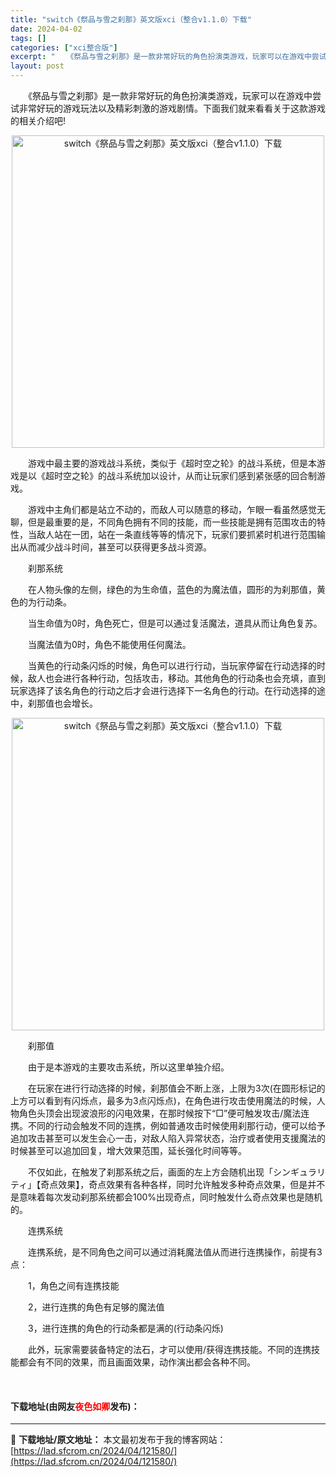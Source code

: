 ```yaml
---
title: "switch《祭品与雪之刹那》英文版xci（整合v1.1.0）下载"
date: 2024-04-02
tags: []
categories: ["xci整合版"]
excerpt: "　　《祭品与雪之刹那》是一款非常好玩的角色扮演类游戏，玩家可以在游戏中尝试非常好玩的游戏玩法以及精彩刺激的游戏剧情。下面我们就来看看关于这款游戏的相关介绍吧! 　　游戏中最主要的游戏战斗系统，类似于《超时空之轮》的战斗系统，但是本游戏是以《超时空之轮》的战斗系统加以设计，从而让玩家们感到紧张感的回合&hellip;"
layout: post
---
```


 <p>　　《祭品与雪之刹那》是一款非常好玩的角色扮演类游戏，玩家可以在游戏中尝试非常好玩的游戏玩法以及精彩刺激的游戏剧情。下面我们就来看看关于这款游戏的相关介绍吧!</p> <p align="center"><img align="" border="0" src="https://lad.sfcrom.cn/wp-content/uploads/2024/04/20240402_660bdee7f2c2d.webp" width="500" alt="switch《祭品与雪之刹那》英文版xci（整合v1.1.0）下载" /></p> <p>　　游戏中最主要的游戏战斗系统，类似于《超时空之轮》的战斗系统，但是本游戏是以《超时空之轮》的战斗系统加以设计，从而让玩家们感到紧张感的回合制游戏。</p> <p>　　游戏中主角们都是站立不动的，而敌人可以随意的移动，乍眼一看虽然感觉无聊，但是最重要的是，不同角色拥有不同的技能，而一些技能是拥有范围攻击的特性，当敌人站在一团，站在一条直线等等的情况下，玩家们要抓紧时机进行范围输出从而减少战斗时间，甚至可以获得更多战斗资源。</p> <p>　　刹那系统</p> <p>　　在人物头像的左侧，绿色的为生命值，蓝色的为魔法值，圆形的为刹那值，黄色的为行动条。</p> <p>　　当生命值为0时，角色死亡，但是可以通过复活魔法，道具从而让角色复苏。</p> <p>　　当魔法值为0时，角色不能使用任何魔法。</p> <p>　　当黄色的行动条闪烁的时候，角色可以进行行动，当玩家停留在行动选择的时候，敌人也会进行各种行动，包括攻击，移动。其他角色的行动条也会充填，直到玩家选择了该名角色的行动之后才会进行选择下一名角色的行动。在行动选择的途中，刹那值也会增长。</p> <p align="center"><img align="" border="0" src="https://lad.sfcrom.cn/wp-content/uploads/2024/04/20240402_660bdee845b06.webp" width="500" alt="switch《祭品与雪之刹那》英文版xci（整合v1.1.0）下载" /></p> <p>　　刹那值</p> <p>　　由于是本游戏的主要攻击系统，所以这里单独介绍。</p> <p>　　在玩家在进行行动选择的时候，刹那值会不断上涨，上限为3次(在圆形标记的上方可以看到有闪烁点，最多为3点闪烁点)，在角色进行攻击使用魔法的时候，人物角色头顶会出现波浪形的闪电效果，在那时候按下&ldquo;□&rdquo;便可触发攻击/魔法连携。不同的行动会触发不同的连携，例如普通攻击时候使用刹那行动，便可以给予追加攻击甚至可以发生会心一击，对敌人陷入异常状态，治疗或者使用支援魔法的时候甚至可以追加回复，增大效果范围，延长强化时间等等。</p> <p>　　不仅如此，在触发了刹那系统之后，画面的左上方会随机出现「シンギュラリティ」【奇点效果】，奇点效果有各种各样，同时允许触发多种奇点效果，但是并不是意味着每次发动刹那系统都会100%出现奇点，同时触发什么奇点效果也是随机的。</p> <p>　　连携系统</p> <p>　　连携系统，是不同角色之间可以通过消耗魔法值从而进行连携操作，前提有3点：</p> <p>　　1，角色之间有连携技能</p> <p>　　2，进行连携的角色有足够的魔法值</p> <p>　　3，进行连携的角色的行动条都是满的(行动条闪烁)</p> <p>　　此外，玩家需要装备特定的法石，才可以使用/获得连携技能。不同的连携技能都会有不同的效果，而且画面效果，动作演出都会各种不同。</p> <p>&nbsp;</p> <p><h4>下载地址(由网友<font color="red">夜色如卿</font>发布)：</h4></p> 

---
📖 **下载地址/原文地址：** 本文最初发布于我的博客网站：[https://lad.sfcrom.cn/2024/04/121580/](https://lad.sfcrom.cn/2024/04/121580/)
